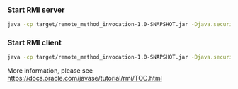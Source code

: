 
### Start RMI server
```bash
java -cp target/remote_method_invocation-1.0-SNAPSHOT.jar -Djava.security.policy=rmi.policy  edu.rit.cs.EmployeeListServer
```

### Start RMI client
```bash
java -cp target/remote_method_invocation-1.0-SNAPSHOT.jar -Djava.security.policy=rmi.policy  edu.rit.cs.EmployeeListClient
```


More information, please see https://docs.oracle.com/javase/tutorial/rmi/TOC.html